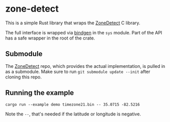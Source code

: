 # zone-detect

This is a simple Rust library that wraps the
[ZoneDetect](https://github.com/BertoldVdb/ZoneDetect) C library.

The full interface is wrapped via
[bindgen](https://github.com/rust-lang/rust-bindgen) in the `sys`
module. Part of the API has a safe wrapper in the root of the crate.

## Submodule

The [ZoneDetect](https://github.com/BertoldVdb/ZoneDetect) repo, which
provides the actual implementation, is pulled in as a submodule. Make
sure to run `git submodule update --init` after cloning this repo.

## Running the example

    cargo run --example demo timezone21.bin -- 35.0715 -82.5216

Note the `--`, that's needed if the latitude or longitude is negative.
